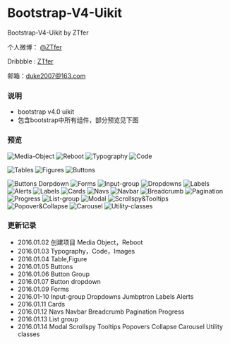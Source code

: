 # Bootstrap-V4-Uikit

Bootstrap-V4-Uikit by ZTfer

个人微博： [@ZTfer](http://weibo.com/wudu2012)

Dribbble : [ZTfer](https://dribbble.com/ztfer)

邮箱：duke2007@163.com

### 说明

- bootstrap v4.0 uikit
- 包含bootstrap中所有组件，部分预览见下图

### 预览

![Media-Object](https://raw.githubusercontent.com/ZTfer/Bootstrap-V4-Uikit/master/img/Media%20Object.png)
![Reboot](https://github.com/ZTfer/Bootstrap-V4-Uikit/blob/master/img/Reboot.png)
![Typography](https://raw.githubusercontent.com/ZTfer/Bootstrap-V4-Uikit/master/img/Typography.png)
![Code](https://raw.githubusercontent.com/ZTfer/Bootstrap-V4-Uikit/master/img/Code.png)

![Tables](https://raw.githubusercontent.com/ZTfer/Bootstrap-V4-Uikit/master/img/Tables.png)
![Figures](https://raw.githubusercontent.com/ZTfer/Bootstrap-V4-Uikit/master/img/Figures.png)
![Buttons](https://raw.githubusercontent.com/ZTfer/Bootstrap-V4-Uikit/master/img/Buttons.png)

![Buttons Dorpdown](https://raw.githubusercontent.com/ZTfer/Bootstrap-V4-Uikit/master/img/Button%20dropdown.png)
![Forms](https://raw.githubusercontent.com/ZTfer/Bootstrap-V4-Uikit/master/img/Forms.png)
![Input-group](https://github.com/ZTfer/Bootstrap-V4-Uikit/blob/master/img/Input%20group.png)
![Dropdowns](https://github.com/ZTfer/Bootstrap-V4-Uikit/blob/master/img/Dropdowns.png)
![Labels](https://raw.githubusercontent.com/ZTfer/Bootstrap-V4-Uikit/master/img/Labels.png)
![Alerts](https://raw.githubusercontent.com/ZTfer/Bootstrap-V4-Uikit/master/img/Alerts.png)
![Labels](https://raw.githubusercontent.com/ZTfer/Bootstrap-V4-Uikit/master/img/Labels.png)
![Cards](https://raw.githubusercontent.com/ZTfer/Bootstrap-V4-Uikit/master/img/Cards.png)
![Navs](https://raw.githubusercontent.com/ZTfer/Bootstrap-V4-Uikit/master/img/Navs.png)
![Navbar](https://raw.githubusercontent.com/ZTfer/Bootstrap-V4-Uikit/master/img/Navbar.png)
![Breadcrumb](https://raw.githubusercontent.com/ZTfer/Bootstrap-V4-Uikit/master/img/Breadcrumb.png)
![Pagination](https://raw.githubusercontent.com/ZTfer/Bootstrap-V4-Uikit/master/img/Pagination.png)
![Progress](https://raw.githubusercontent.com/ZTfer/Bootstrap-V4-Uikit/master/img/Progress.png)
![List-group](https://raw.githubusercontent.com/ZTfer/Bootstrap-V4-Uikit/master/img/List%20group.png)
![Modal](https://raw.githubusercontent.com/ZTfer/Bootstrap-V4-Uikit/master/img/Modal.png)
![Scrollspy&Tooltips](https://raw.githubusercontent.com/ZTfer/Bootstrap-V4-Uikit/master/img/Scrollspy%20%26%20Tooltips.png)
![Popover&Collapse](https://raw.githubusercontent.com/ZTfer/Bootstrap-V4-Uikit/master/img/Popover%20Collapse.png)
![Carousel](https://raw.githubusercontent.com/ZTfer/Bootstrap-V4-Uikit/master/img/Carousel.png)
![Utility-classes](https://raw.githubusercontent.com/ZTfer/Bootstrap-V4-Uikit/master/img/Utility%20classes.png)



### 更新记录

- 2016.01.02 创建项目 Media Object，Reboot
- 2016.01.03 Typography，Code，Images
- 2016.01.04 Table,Figure
- 2016.01.05 Buttons
- 2016.01.06 Button Group
- 2016.01.07 Button dropdown
- 2016.01.09 Forms
- 2016.01-10 Input-group Dropdowns Jumbptron Labels Alerts
- 2016.01.11 Cards
- 2016.01.12 Navs Navbar Breadcrumb Pagination Progress
- 2016.01.13 List group
- 2016.01.14 Modal Scrollspy Tooltips Popovers Collapse Carousel Utility classes
